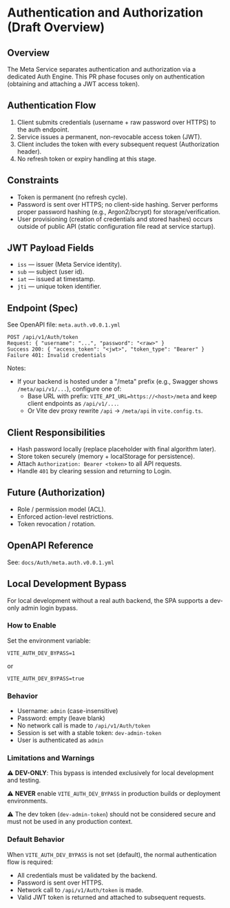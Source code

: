 # Authentication and Authorization (Draft Overview)

## Overview
The Meta Service separates authentication and authorization via a dedicated Auth Engine. This PR phase focuses only on authentication (obtaining and attaching a JWT access token).

## Authentication Flow
1. Client submits credentials (username + raw password over HTTPS) to the auth endpoint.
2. Service issues a permanent, non-revocable access token (JWT).
3. Client includes the token with every subsequent request (Authorization header).
4. No refresh token or expiry handling at this stage.

## Constraints
- Token is permanent (no refresh cycle).
- Password is sent over HTTPS; no client-side hashing. Server performs proper password hashing (e.g., Argon2/bcrypt) for storage/verification.
- User provisioning (creation of credentials and stored hashes) occurs outside of public API (static configuration file read at service startup).

## JWT Payload Fields
- `iss` — issuer (Meta Service identity).
- `sub` — subject (user id).
- `iat` — issued at timestamp.
- `jti` — unique token identifier.

## Endpoint (Spec)
See OpenAPI file: `meta.auth.v0.0.1.yml`

```
POST /api/v1/Auth/token
Request: { "username": "...", "password": "<raw>" }
Success 200: { "access_token": "<jwt>", "token_type": "Bearer" }
Failure 401: Invalid credentials
```

Notes:
- If your backend is hosted under a "/meta" prefix (e.g., Swagger shows `/meta/api/v1/...`), configure one of:
	- Base URL with prefix: `VITE_API_URL=https://<host>/meta` and keep client endpoints as `/api/v1/...`.
	- Or Vite dev proxy rewrite `/api` → `/meta/api` in `vite.config.ts`.

## Client Responsibilities
- Hash password locally (replace placeholder with final algorithm later).
- Store token securely (memory + localStorage for persistence).
- Attach `Authorization: Bearer <token>` to all API requests.
- Handle `401` by clearing session and returning to Login.

## Future (Authorization)
- Role / permission model (ACL).
- Enforced action-level restrictions.
- Token revocation / rotation.

## OpenAPI Reference
See: `docs/Auth/meta.auth.v0.0.1.yml`

## Local Development Bypass

For local development without a real auth backend, the SPA supports a dev-only admin login bypass.

### How to Enable
Set the environment variable:
```
VITE_AUTH_DEV_BYPASS=1
```
or
```
VITE_AUTH_DEV_BYPASS=true
```

### Behavior
- Username: `admin` (case-insensitive)
- Password: empty (leave blank)
- No network call is made to `/api/v1/Auth/token`
- Session is set with a stable token: `dev-admin-token`
- User is authenticated as `admin`

### Limitations and Warnings
⚠️ **DEV-ONLY**: This bypass is intended exclusively for local development and testing.

⚠️ **NEVER** enable `VITE_AUTH_DEV_BYPASS` in production builds or deployment environments.

⚠️ The dev token (`dev-admin-token`) should not be considered secure and must not be used in any production context.

### Default Behavior
When `VITE_AUTH_DEV_BYPASS` is not set (default), the normal authentication flow is required:
- All credentials must be validated by the backend.
- Password is sent over HTTPS.
- Network call to `/api/v1/Auth/token` is made.
- Valid JWT token is returned and attached to subsequent requests.

